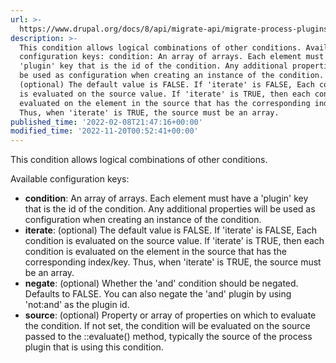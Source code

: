 ```yaml
---
url: >-
  https://www.drupal.org/docs/8/api/migrate-api/migrate-process-plugins/process-plugins-from-contrib-modules/migrate-conditions/migrate-conditions-condition-plugins/and-condition
description: >-
  This condition allows logical combinations of other conditions. Available
  configuration keys: condition: An array of arrays. Each element must have a
  'plugin' key that is the id of the condition. Any additional properties will
  be used as configuration when creating an instance of the condition. iterate:
  (optional) The default value is FALSE. If 'iterate' is FALSE, Each condition
  is evaluated on the source value. If 'iterate' is TRUE, then each condition is
  evaluated on the element in the source that has the corresponding index/key.
  Thus, when 'iterate' is TRUE, the source must be an array.
published_time: '2022-02-08T21:47:16+00:00'
modified_time: '2022-11-20T00:52:41+00:00'
---
```

This condition allows logical combinations of other conditions.

Available configuration keys: 

* **condition**: An array of arrays. Each element must have a 'plugin' key that is the id of the condition. Any additional properties will be used as configuration when creating an instance of the condition.
* **iterate**: (optional) The default value is FALSE. If 'iterate' is FALSE, Each condition is evaluated on the source value. If 'iterate' is TRUE, then each condition is evaluated on the element in the source that has the corresponding index/key. Thus, when 'iterate' is TRUE, the source must be an array.
* **negate**: (optional) Whether the 'and' condition should be negated. Defaults to FALSE. You can also negate the 'and' plugin by using 'not:and' as the plugin id.
* **source**: (optional) Property or array of properties on which to evaluate the condition. If not set, the condition will be evaluated on the source passed to the ::evaluate() method, typically the source of the process plugin that is using this condition.